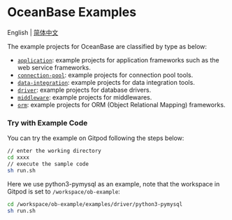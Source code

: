 # OceanBase Examples

English | [简体中文](README-CN.md)

The example projects for OceanBase are classified by type as below:

- [`application`](application): example projects for application frameworks such as the web service frameworks.
- [`connection-pool`](connection-pool): example projects for connection pool tools.
- [`data-integration`](data-integration): example projects for data integration tools.
- [`driver`](driver): example projects for database drivers.
- [`middleware`](middleware): example projects for middlewares.
- [`orm`](orm): example projects for ORM (Object Relational Mapping) frameworks.

### Try with Example Code

You can try the example on Gitpod following the steps below:

```bash
// enter the working directory
cd xxxx
// execute the sample code
sh run.sh
```

Here we use python3-pymysql as an example, note that the workspace in Gitpod is set to `/workspace/ob-example`:

```bash
cd /workspace/ob-example/examples/driver/python3-pymysql
sh run.sh
```
